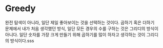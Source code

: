 # Greedy

완전 탐색이 아니라, 일단 제일 좋아보이는 것을 선택하는 것이다.
곱하기 혹은 더하기 문제에서 내가 처음 생각했던 방식, 일단 모든 경우의 수를 구하는 것은 그리디의 방식이 아니다.
일단 숫자를 가장 크게 만들기 위해 곱하기를 많이 하자고 생각하는 것이 그리디의 방식이다.sss
